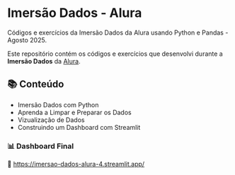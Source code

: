 # Imersão Dados - Alura
Códigos e exercícios da Imersão Dados da Alura usando Python e Pandas - Agosto 2025.

Este repositório contém os códigos e exercícios que desenvolvi durante a **Imersão Dados** da [Alura](https://www.alura.com.br/).

## 📚 Conteúdo

- Imersão Dados com Python
- Aprenda a Limpar e Preparar os Dados
- Vizualização de Dados
- Construindo um Dashboard com Streamlit

### 📊 Dashboard Final 

🔗 https://imersao-dados-alura-4.streamlit.app/

